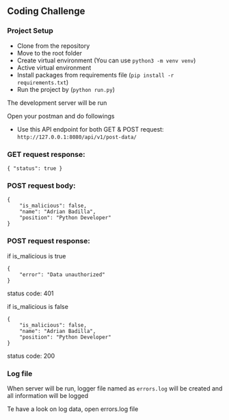 ## Coding Challenge

### Project Setup
* Clone from the repository
* Move to the root folder
* Create virtual environment (You can use `python3 -m venv venv`)
* Active virtual environment
* Install packages from requirements file (`pip install -r requirements.txt`)
* Run the project by (`python run.py`)

The development server will be run

Open your postman and do followings

* Use this API endpoint for both GET & POST request: `http://127.0.0.1:8080/api/v1/post-data/`

### GET request response:
`
{
    "status": true
}
`

### POST request body:
```
{
    "is_malicious": false,
    "name": "Adrian Badilla",
    "position": "Python Developer"
}
```
### POST request response:
if is_malicious is true
```
{
    "error": "Data unauthorized"
}
```
status code: 401

if is_malicious is false
```
{
    "is_malicious": false,
    "name": "Adrian Badilla",
    "position": "Python Developer"
}
```
status code: 200

### Log file
When server will be run, logger file named as `errors.log` will be created and all information will be logged

Te have a look on log data, open errors.log file
